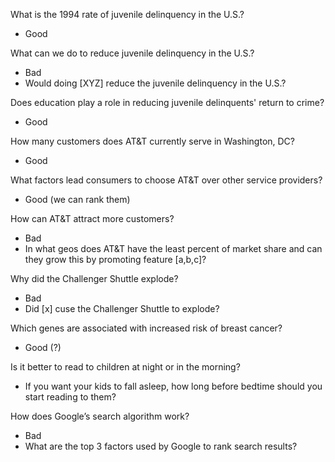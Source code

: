 What is the 1994 rate of juvenile delinquency in the U.S.?
- Good

What can we do to reduce juvenile delinquency in the U.S.?
- Bad
- Would doing [XYZ] reduce the juvenile delinquency in the U.S.?

Does education play a role in reducing juvenile delinquents' return to crime?
- Good

How many customers does AT&T currently serve in Washington, DC?
- Good

What factors lead consumers to choose AT&T over other service providers?
- Good (we can rank them)

How can AT&T attract more customers?
- Bad
- In what geos does AT&T have the least percent of market share and can they grow this by promoting feature [a,b,c]?

Why did the Challenger Shuttle explode?
- Bad
- Did [x] cuse the Challenger Shuttle to explode?

Which genes are associated with increased risk of breast cancer?
- Good (?)

Is it better to read to children at night or in the morning?
- If you want your kids to fall asleep, how long before bedtime should you start reading to them?

How does Google’s search algorithm work?
- Bad
- What are the top 3 factors used by Google to rank search results?